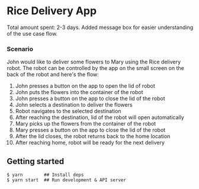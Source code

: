 # Rice Delivery App

Total amount spent: 2-3 days.
Added message box for easier understanding of the use case flow.

### Scenario

John would like to deliver some flowers to Mary using the Rice delivery robot. The robot can be controlled by the app on the small screen on the back of the robot and here's the flow:

1. John presses a button on the app to open the lid of robot
1. John puts the flowers into the container of the robot
1. John presses a button on the app to close the lid of the robot
1. John selects a destination to deliver the flowers
1. Robot navigates to the selected destination
1. After reaching the destination, lid of the robot will open automatically
1. Mary picks up the flowers from the container of the robot
1. Mary presses a button on the app to close the lid of the robot
1. After the lid closes, the robot returns back to the home location
1. After reaching home, robot will be ready for the next delivery

## Getting started

```
$ yarn        ## Install deps
$ yarn start  ## Run development & API server
```
